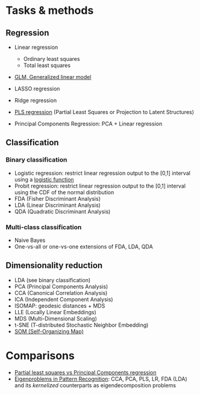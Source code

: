 # Tasks & methods
## Regression
- Linear regression
  - Ordinary least squares
  - Total least squares
- [GLM, Generalized linear model](https://en.wikipedia.org/wiki/Generalized_linear_model)
- LASSO regression
- Ridge regression

- [PLS regression](https://personal.utdallas.edu/~herve/Abdi-PLS-pretty.pdf) (Partial Least Squares or Projection to Latent Structures)
- Principal Components Regression: PCA + Linear regression

## Classification
### Binary classification
- Logistic regression: restrict linear regression output to the [0,1] interval using a [logistic function](https://en.wikipedia.org/wiki/Logistic_function)
- Probit regression: restrict linear regression output to the [0,1] interval using the CDF of the normal distribution
- FDA (Fisher Discriminant Analysis)
- LDA (Linear Discriminant Analysis)
- QDA (Quadratic Discriminant Analysis)

### Multi-class classification
- Naive Bayes
- One-vs-all or one-vs-one extensions of FDA, LDA, QDA

## Dimensionality reduction
- LDA (see binary classification)
- PCA (Principal Components Analysis)
- CCA (Canonical Correlation Analysis)
- ICA (Independent Component Analysis)
- ISOMAP: geodesic distances + MDS
- LLE (Locally Linear Embeddings)
- MDS (Multi-Dimensional Scaling)
- t-SNE (T-distributed Stochastic Neighbor Embedding)
- [SOM (Self-Organizing Map)](https://en.wikipedia.org/wiki/Self-organizing_map)

# Comparisons
- [Partial least squares vs Principal Components regression](https://www.mathworks.com/help/stats/examples/partial-least-squares-regression-and-principal-components-regression.html)
- [Eigenproblems in Pattern Recognition](http://www.ofai.at/~roman.rosipal/Papers/eig_book04.pdf): CCA, PCA, PLS, LR, FDA (LDA) and its *kernelized* counterparts as eigendecomposition problems
